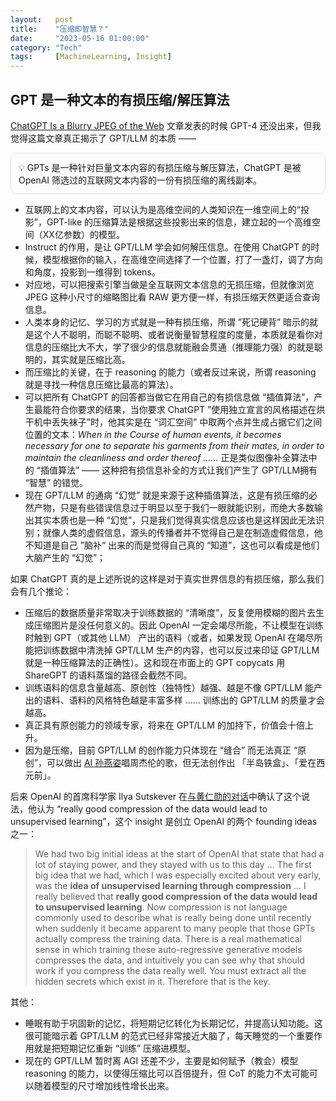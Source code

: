 ```yaml
---
layout:   post
title:    "压缩即智慧？"
date:     "2023-05-16 01:00:00"
category: "Tech"
tags:     [MachineLearning, Insight]
---
```


## GPT 是一种文本的有损压缩/解压算法

[ChatGPT Is a Blurry JPEG of the Web](https://www.newyorker.com/tech/annals-of-technology/chatgpt-is-a-blurry-jpeg-of-the-web) 文章发表的时候 GPT-4 还没出来，但我觉得这篇文章真正揭示了 GPT/LLM 的本质 ——

<div style="border: 1px solid #ddd; border-radius: 10px; margin: 12px 0px; padding: 12px;">
💡 GPTs 是一种针对巨量文本内容的有损压缩与解压算法，ChatGPT 是被 OpenAI 筛选过的互联网文本内容的一份有损压缩的离线副本。
</div>

- 互联网上的文本内容，可以认为是高维空间的人类知识在一维空间上的“投影”，GPT-like 的压缩算法是根据这些投影出来的信息，建立起的一个高维空间（XX亿参数）的模型。
- Instruct 的作用，是让 GPT/LLM 学会如何解压信息。在使用 ChatGPT 的时候，模型根据你的输入，在高维空间选择了一个位置，打了一盏灯，调了方向和角度，投影到一维得到 tokens。
- 对应地，可以把搜索引擎当做是全互联网文本信息的无损压缩，但就像浏览 JPEG 这种小尺寸的缩略图比看 RAW 更方便一样，有损压缩天然更适合查询信息。
- 人类本身的记忆、学习的方式就是一种有损压缩，所谓 ”死记硬背” 暗示的就是这个人不聪明，而聪不聪明、或者说衡量智慧程度的度量，本质就是看你对信息的压缩比大不大，学了很少的信息就能融会贯通（推理能力强）的就是聪明的，其实就是压缩比高。
- 而压缩比的关键，在于 reasoning 的能力（或者反过来说，所谓 reasoning 就是寻找一种信息压缩比最高的算法）。
- 可以把所有 ChatGPT 的回答都当做它在用自己的有损信息做 “插值算法”，产生最能符合你要求的结果，当你要求 ChatGPT ”使用独立宣言的风格描述在烘干机中丢失袜子”时，他其实是在 “词汇空间” 中取两个点并生成占据它们之间位置的文本：*When in the Course of human events, it becomes necessary for one to separate his garments from their mates, in order to maintain the cleanliness and order thereof ……* 正是类似图像补全算法中的 “插值算法” —— 这种把有损信息补全的方式让我们产生了 GPT/LLM拥有 “智慧” 的错觉。
- 现在 GPT/LLM 的通病 “幻觉” 就是来源于这种插值算法，这是有损压缩的必然产物，只是有些错误信息过于明显以至于我们一眼就能识别，而绝大多数输出其实本质也是一种 “幻觉”，只是我们觉得真实信息应该也是这样因此无法识别；就像人类的虚假信息，源头的传播者并不觉得自己是在制造虚假信息，他不知道是自己 ”脑补“ 出来的而是觉得自己真的 “知道”，这也可以看成是他们大脑产生的 “幻觉”；

如果 ChatGPT 真的是上述所说的这样是对于真实世界信息的有损压缩，那么我们会有几个推论：

- 压缩后的数据质量非常取决于训练数据的 “清晰度”，反复使用模糊的图片去生成压缩图片是没任何意义的。因此 OpenAI 一定会竭尽所能，不让模型在训练时触到 GPT（或其他 LLM） 产出的语料（或者，如果发现 OpenAI 在竭尽所能把训练数据中清洗掉 GPT/LLM 生产的内容，也可以反过来印证 GPT/LLM 就是一种压缩算法的正确性）。这和现在市面上的 GPT copycats 用 ShareGPT 的语料蒸馏的路径会截然不同。
- 训练语料的信息含量越高、原创性（独特性）越强、越是不像 GPT/LLM 能产出的语料、语料的风格特色越是丰富多样 …… 训练出的 GPT/LLM 的质量才会越高。
- 真正具有原创能力的领域专家，将来在 GPT/LLM 的加持下，价值会十倍上升。
- 因为是压缩，目前 GPT/LLM 的创作能力只体现在 “缝合” 而无法真正 “原创”，可以做出 [AI 孙燕姿](https://www.youtube.com/results?search_query=ai+%E5%AD%99%E7%87%95%E5%A7%BF)唱周杰伦的歌，但无法创作出 「半岛铁盒」、「爱在西元前」。

后来 OpenAI 的首席科学家 Ilya Sutskever 在[与黄仁勋的对话](https://www.youtube.com/watch?v=XjSUJUL9ADw&t=625s)中确认了这个说法，他认为 “really good compression of the data would lead to unsupervised learning”，这个 insight 是创立 OpenAI 的两个 founding ideas 之一：

> We had two big initial ideas at the start of OpenAI that state that had a lot of staying power, and they stayed with us to this day … The first big idea that we had, which I was especially excited about very early, was the **idea of unsupervised learning through compression** … I really believed that **really good compression of the data would lead to unsupervised learning**. Now compression is not language commonly used to describe what is really being done until recently when suddenly it became apparent to many people that those GPTs actually compress the training data. There is a real mathematical sense in which training these auto-regressive generative models compresses the data, and intuitively you can see why that should work if you compress the data really well. You must extract all the hidden secrets which exist in it. Therefore that is the key.
>

其他：

- 睡眠有助于巩固新的记忆，将短期记忆转化为长期记忆，并提高认知功能。这很可能暗示着 GPT/LLM 的范式已经非常接近大脑了，每天睡觉的一个重要作用就是把短期记忆重新 “训练” 压缩进模型。
- 现在的 GPT/LLM 暂时离 AGI 还差不少，主要是如何赋予（教会）模型 reasoning 的能力，以使得压缩比可以百倍提升，但 CoT 的能力不太可能可以随着模型的尺寸增加线性增长出来。
